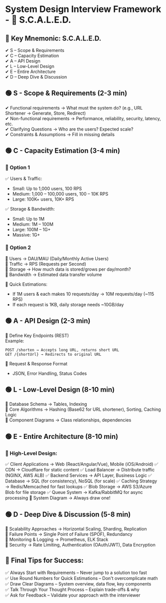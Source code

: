 # System Design Interview Framework - 🚀 S.C.A.L.E.D.
## 🔑 Key Mnemonic: S.C.A.L.E.D.
✔ S – Scope & Requirements  
✔ C – Capacity Estimation  
✔ A – API Design  
✔ L – Low-Level Design  
✔ E – Entire Architecture  
✔ D – Deep Dive & Discussion  

## 🟢 S - Scope & Requirements (2-3 min)
✔ Functional requirements → What must the system do? (e.g., URL Shortener → Generate, Store, Redirect)  
✔ Non-functional requirements → Performance, reliability, security, latency, etc.  
✔ Clarifying Questions → Who are the users? Expected scale?   
✔ Constraints & Assumptions → Fill in missing details  

## 🟢 C - Capacity Estimation (3-4 min)

### 🔹 Option 1
✅ Users & Traffic:
- Small: Up to 1,000 users, 100 RPS
- Medium: 1,000 – 100,000 users, 100 – 10K RPS
- Large: 100K+ users, 10K+ RPS

✅ Storage & Bandwidth:
- Small: Up to 1M 
- Medium: 1M – 100M 
- Large: 100M – 1G+ 
- Massive: 1G+ 

### 🔹 Option 2
📌 Users → DAU/MAU (Daily/Monthly Active Users)  
📌 Traffic → RPS (Requests per Second)  
📌 Storage → How much data is stored/grows per day/month?  
📌 Bandwidth → Estimated data transfer volume  

🔢 Quick Estimations:
- If 1M users & each makes 10 requests/day → 10M requests/day (~115 RPS)
- If each request is 1KB, daily storage needs ~10GB/day

## 🟢 A - API Design (2-3 min)
📌 Define Key Endpoints (REST)  
Example:
```http
POST /shorten → Accepts long URL, returns short URL
GET /{shortUrl} → Redirects to original URL
```

📌 Request & Response Format  
- JSON, Error Handling, Status Codes

## 🟢 L - Low-Level Design (8-10 min)
📌 Database Schema → Tables, Indexing  
📌 Core Algorithms → Hashing (Base62 for URL shortener), Sorting, Caching Logic  
📌 Component Diagrams → Class relationships, dependencies  

## 🟢 E - Entire Architecture (8-10 min)

### 📌 High-Level Design:
✅ Client Applications → Web (React/Angular/Vue), Mobile (iOS/Android)
✅ CDN → Cloudflare for static content
✅ Load Balancer → Distribute traffic (NGINX, AWS ALB)
✅ Backend Services → API Layer, Business Logic
✅ Database → SQL (for consistency), NoSQL (for scale)
✅ Caching Strategy → Redis/Memcached for fast lookups
✅ Blob Storage → AWS S3/Azure Blob for file storage
✅ Queue System → Kafka/RabbitMQ for async processing
📌 System Diagram → Always draw one!

## 🟢 D - Deep Dive & Discussion (5-8 min)
📌 Scalability Approaches → Horizontal Scaling, Sharding, Replication  
📌 Failure Points → Single Point of Failure (SPOF), Redundancy  
📌 Monitoring & Logging → Prometheus, ELK Stack  
📌 Security → Rate Limiting, Authentication (OAuth/JWT), Data Encryption  

## 🎯 Final Tips for Success:
✅ Always Start with Requirements – Never jump to a solution too fast  
✅ Use Round Numbers for Quick Estimations – Don't overcomplicate math  
✅ Draw Clear Diagrams – System overview, data flow, key components  
✅ Talk Through Your Thought Process – Explain trade-offs & why  
✅ Ask for Feedback – Validate your approach with the interviewer  

